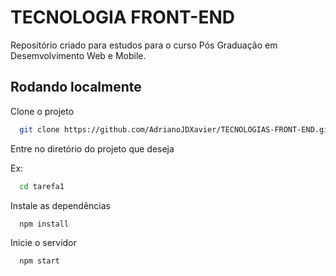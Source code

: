 
# TECNOLOGIA FRONT-END

Repositório criado para estudos para o curso Pós Graduação em Desemvolvimento Web e Mobile.




## Rodando localmente

Clone o projeto

```bash
  git clone https://github.com/AdrianoJDXavier/TECNOLOGIAS-FRONT-END.git
```

Entre no diretório do projeto que deseja

Ex:

```bash
  cd tarefa1
```

Instale as dependências

```bash
  npm install
```

Inicie o servidor

```bash
  npm start
```
